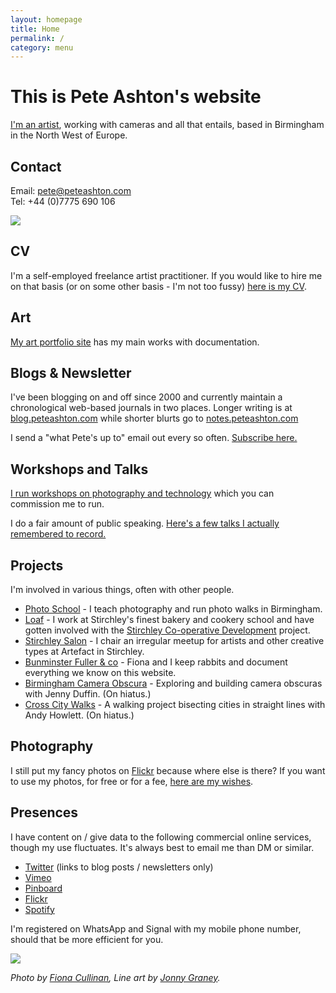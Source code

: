 ```yaml
---
layout: homepage
title: Home
permalink: /
category: menu
---
```


# This is Pete Ashton's website

[I'm an artist](http://art.peteashton.com), working with cameras and all that entails, based in Birmingham in the North West of Europe.

## Contact

Email: pete@peteashton.com  
Tel: +44 (0)7775 690 106  

![](http://peteashton.com/images/29245876503_038141b55f_o.jpg)

## CV

I'm a self-employed freelance artist practitioner. If you would like to hire me on that basis (or on some other basis - I'm not too fussy) [here is my CV](http://art.peteashton.com/cv/).

## Art

[My art portfolio site](http://art.peteashton.com) has my main works with documentation.

## Blogs & Newsletter

I've been blogging on and off since 2000 and currently maintain a chronological web-based journals in two places. Longer writing is at [blog.peteashton.com](http://blog.peteashton.com) while shorter blurts go to [notes.peteashton.com](http://notes.peteashton.com)

I send a "what Pete's up to" email out every so often. [Subscribe here.](https://buttondown.email/peteashton)


## Workshops and Talks

[I run workshops on photography and technology](http://peteashton.com/workshops/) which you can commission me to run. 

I do a fair amount of public speaking. [Here's a few talks I actually remembered to record.](http://peteashton.com/talks/)

## Projects

I'm involved in various things, often with other people. 

-	[Photo School](http://photo-school.co.uk) - I teach photography and run photo walks in Birmingham. 
- [Loaf](https://loafonline.co.uk) - I work at Stirchley's finest bakery and cookery school and have gotten involved with the [Stirchley Co-operative Development](https://www.stirchley.coop) project.
- [Stirchley Salon](https://www.artefactstirchley.co.uk/stirchley-salon) - I chair an irregular meetup for artists and other creative types at Artefact in Stirchley.
-	[Bunminster Fuller & co](http://bunminster.uk) - Fiona and I keep rabbits and document everything we know on this website.   
-	[Birmingham Camera Obscura](http://bhamobscura.com) - Exploring and building camera obscuras with Jenny Duffin. (On hiatus.)
-	[Cross City Walks](http://xcw.org.uk) - A walking project bisecting cities in straight lines with Andy Howlett. (On hiatus.)

## Photography

I still put my fancy photos on [Flickr](https://www.flickr.com/photos/peteashton/) because where else is there? If you want to use my photos, for free or for a fee, [here are my wishes](http://peteashton.com/photography_usage). 

## Presences

I have content on / give data to the following commercial online services, though my use fluctuates. It's always best to email me than DM or similar.

-	[Twitter](https://twitter.com/peteashton) (links to blog posts / newsletters only)  
-	[Vimeo](http://vimeo.com/peteashton/)
-	[Pinboard](https://pinboard.in/u:peteashton/)  
-	[Flickr](https://www.flickr.com/photos/peteashton/)
-	[Spotify](https://open.spotify.com/user/ft494dxn3wb6vlbhi69w5reln?si=R6982hhhTZ2iVVBERk8AJw)

I'm registered on WhatsApp and Signal with my mobile phone number, should that be more efficient for you.

![](http://peteashton.com/images/pete_patronum_de-lepus.jpg)

*Photo by [Fiona Cullinan](http://fionacullinan.com), Line art by [Jonny Graney](https://www.hipkissandgraney.com).*
